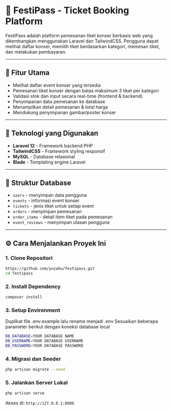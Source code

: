# 🎫 FestiPass - Ticket Booking Platform

FestiPass adalah platform pemesanan tiket konser berbasis web yang dikembangkan menggunakan Laravel dan TailwindCSS. Pengguna dapat melihat daftar konser, memilih tiket berdasarkan kategori, memesan tiket, dan melakukan pembayaran.


---

## 🚀 Fitur Utama

- Melihat daftar event konser yang tersedia
- Pemesanan tiket konser dengan batas maksimum 3 tiket per kategori
- Validasi stok dan input secara real-time (frontend & backend)
- Penyimpanan data pemesanan ke database
- Menampilkan detail pemesanan & total harga
- Mendukung penyimpanan gambar/poster konser

---

## 🧱 Teknologi yang Digunakan

- **Laravel 12** - Framework backend PHP
- **TailwindCSS** - Framework styling responsif
- **MySQL** - Database relasional
- **Blade** - Templating engine Laravel

---

## 📂 Struktur Database

- `users` - menyimpan data pengguna
- `events` - informasi event konser
- `tickets` - jenis tiket untuk setiap event
- `orders` - menyimpan pemesanan
- `order_items` - detail item tiket pada pemesanan
- `event_reviews` - menyimpan ulasan pengguna
  
---

## ⚙️ Cara Menjalankan Proyek Ini

### 1. Clone Repositori
```bash
https://github.com/yuzaku/festipass.git
cd festipass
```

### 2. Install Dependency
```bash
composer install
```

### 3. Setup Environment
Duplikat file .env.example lalu rename menjadi .env
Sesuaikan beberapa parameter berikut dengan koneksi database local
```bash
DB_DATABASE=YOUR DATABASE NAME
DB_USERNAME=YOUR DATABASE USERNAME
DB_PASSWORD=YOUR DATABASE PASSWORD
```

### 4. Migrasi dan Seeder
```bash
php artisan migrate --seed
```

### 5. Jalankan Server Lokal
```bash
php artisan serve
```

Akses di: `http://127.0.0.1:8000`
